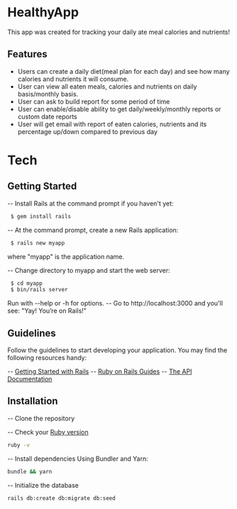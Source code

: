 # HealthyApp


This app was created for tracking your daily ate meal calories and nutrients!
## Features

- Users can create a daily diet(meal plan for each day) and see how many calories and nutrients it will consume.
- User can view all eaten meals, calories and nutrients on daily basis/monthly basis.
- User can ask to build report for some period of time
- User can enable/disable ability to get daily/weekly/monthly reports or custom date reports
-  User will get email with report of eaten calories, nutrients and its percentage up/down compared to previous day

# Tech

## Getting Started

-- Install Rails at the command prompt if you haven't yet:
```sh
 $ gem install rails
```
-- At the command prompt, create a new Rails application:
```sh
 $ rails new myapp
 ```
 where "myapp" is the application name.

-- Change directory to myapp and start the web server:
```sh
 $ cd myapp
 $ bin/rails server
  ```
  Run with --help or -h for options.
-- Go to http://localhost:3000 and you'll see: "Yay! You’re on Rails!"


## Guidelines
Follow the guidelines to start developing your application. You may find the following resources handy:

-- [Getting Started with Rails](https://guides.rubyonrails.org/getting_started.html)
-- [Ruby on Rails Guides](https://guides.rubyonrails.org/)
-- [The API Documentation](https://swagger.io/solutions/api-documentation/)


## Installation

-- Clone the repository

-- Check your [Ruby version](https://rubyinstaller.org/downloads/)

```sh
ruby -v
```

-- Install dependencies
Using Bundler and Yarn:

```sh
bundle && yarn
```
-- Initialize the database
```sh
rails db:create db:migrate db:seed
```
